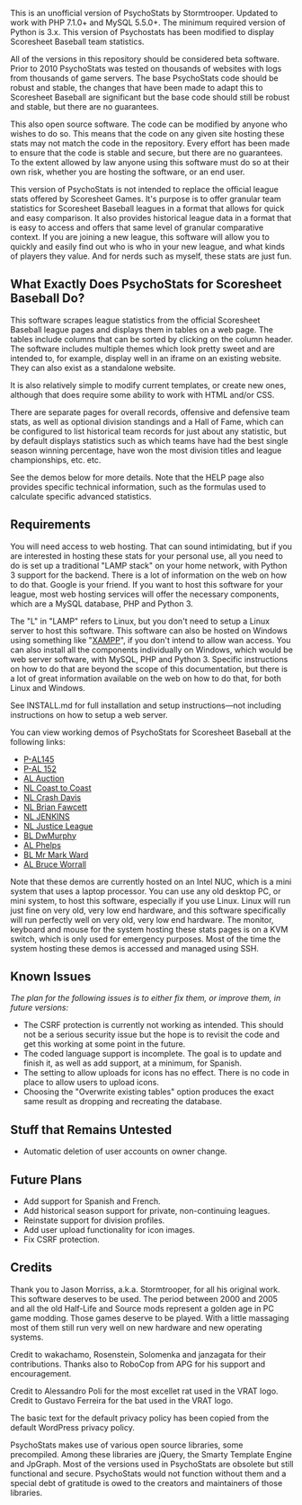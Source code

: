 This is an unofficial version of PsychoStats by Stormtrooper. Updated to work with PHP 7.1.0+ and MySQL 5.5.0+.  The minimum required version of Python is 3.x.  This version of Psychostats has been modified to display Scoresheet Baseball team statistics.

All of the versions in this repository should be considered beta software.  Prior to 2010 PsychoStats was tested on thousands of websites with logs from thousands of game servers.  The base PsychoStats code should be robust and stable, the changes that have been made to adapt this to Scoresheet Baseball are significant but the base code should still be robust and stable, but there are no guarantees.

This also open source software.  The code can be modified by anyone who wishes to do so.  This means that the code on any given site hosting these stats may not match the code in the repository.  Every effort has been made to ensure that the code is stable and secure, but there are no guarantees.  To the extent allowed by law anyone using this software must do so at their own risk, whether you are hosting the software, or an end user.

This version of PsychoStats is not intended to replace the official league stats offered by Scoresheet Games.  It's purpose is to offer granular team statistics for Scoresheet Baseball leagues in a format that allows for quick and easy comparison.  It also provides historical league data in a format that is easy to access and offers that same level of granular comparative context.  If you are joining a new league, this software will allow you to quickly and easily find out who is who in your new league, and what kinds of players they value.  And for nerds such as myself, these stats are just fun.

## **What Exactly Does PsychoStats for Scoresheet Baseball Do?**

This software scrapes league statistics from the official Scoresheet Baseball league pages and displays them in tables on a web page.  The tables include columns that can be sorted by clicking on the column header.  The software includes multiple themes which look pretty sweet and are intended to, for example, display well in an iframe on an existing website.  They can also exist as a standalone website.

It is also relatively simple to modify current templates, or create new ones, although that does require some ability to work with HTML and/or CSS.

There are separate pages for overall records, offensive and defensive team stats, as well as optional division standings and a Hall of Fame, which can be configured to list historical team records for just about any statistic, but by default displays statistics such as which teams have had the best single season winning percentage, have won the most division titles and league championships, etc. etc.

See the demos below for more details.  Note that the HELP page also provides specific technical information, such as the formulas used to calculate specific advanced statistics.


## **Requirements**

You will need access to web hosting.  That can sound intimidating, but if you are interested in hosting these stats for your personal use, all you need to do is set up a traditional "LAMP stack" on your home network, with Python 3 support for the backend.  There is a lot of information on the web on how to do that.  Google is your friend.  If you want to host this software for your league, most web hosting services will offer the necessary components, which are a MySQL database, PHP and Python 3.

The "L" in "LAMP" refers to Linux, but you don't need to setup a Linux server to host this software.  This software can also be hosted on Windows using something like "[XAMPP](https://www.apachefriends.org/download.html 'XAMPP')", if you don't intend to allow wan access.  You can also install all the components individually on Windows, which would be web server software, with MySQL, PHP and Python 3.  Specific instructions on how to do that are beyond the scope of this documentation, but there is a lot of great information available on the web on how to do that, for both Linux and Windows.

See INSTALL.md for full installation and setup instructions—not including instructions on how to setup a web server.


You can view working demos of PsychoStats for Scoresheet Baseball at the following links: 

* [P-AL145](https://displaced.zone/psss_bb_145/ "P-AL145")
* [P-AL 152](https://displaced.zone/psss_bb_152/ "P-AL152")
* [AL Auction](https://displaced.zone/psss_bb_auction/ "AL Auction")
* [NL Coast to Coast](https://displaced.zone/psss_bb_coast/ "NL Coast to Coast")
* [NL Crash Davis](https://displaced.zone/psss_bb_crash/ "NL Crash Davis")
* [NL Brian Fawcett](https://displaced.zone/psss_bb_fawcett/ "NL Brian Fawcett")
* [NL JENKINS](https://displaced.zone/psss_bb_jenkins/ "NL JENKINS")
* [NL Justice League](https://displaced.zone/psss_bb_justice/ "NL Justice League")
* [BL DwMurphy](https://displaced.zone/psss_bb_murphy/ "BL DwMurphy")
* [AL Phelps](https://displaced.zone/psss_bb_phelps/ "AL Phelps")
* [BL Mr Mark Ward](https://displaced.zone/psss_bb_ward/ "BL Mr Mark Ward")
* [AL Bruce Worrall](https://displaced.zone/psss_bb_worrall/ "AL Bruce Worrall")

Note that these demos are currently hosted on an Intel NUC, which is a mini system that uses a laptop processor.  You can use any old desktop PC, or mini system, to host this software, especially if you use Linux.  Linux will run just fine on very old, very low end hardware, and this software specifically will run perfectly well on very old, very low end hardware.  The monitor, keyboard and mouse for the system hosting these stats pages is on a KVM switch, which is only used for emergency purposes.  Most of the time the system hosting these demos is accessed and managed using SSH.


## **Known Issues**

*The plan for the following issues is to either fix them, or improve them, in future versions:*

* The CSRF protection is currently not working as intended.  This should not be a serious security issue but the hope is to revisit the code and get this working at some point in the future.
* The coded language support is incomplete.  The goal is to update and finish it, as well as add support, at a minimum, for Spanish.
* The setting to allow uploads for icons has no effect.  There is no code in place to allow users to upload icons.
* Choosing the "Overwrite existing tables" option produces the exact same result as dropping and recreating the database.


## **Stuff that Remains Untested**

* Automatic deletion of user accounts on owner change.


## **Future Plans**

* Add support for Spanish and French.
* Add historical season support for private, non-continuing leagues.
* Reinstate support for division profiles.
* Add user upload functionality for icon images.
* Fix CSRF protection.


## **Credits**

Thank you to Jason Morriss, a.k.a. Stormtrooper, for all his original work. This software deserves to be used. The period between 2000 and 2005 and all the old Half-Life and Source mods represent a golden age in PC game modding. Those games deserve to be played. With a little massaging most of them still run very well on new hardware and new operating systems.

Credit to wakachamo, Rosenstein, Solomenka and janzagata for their contributions.  Thanks also to RoboCop from APG for his support and encouragement.

Credit to Alessandro Poli for the most excellet rat used in the VRAT logo.
Credit to Gustavo Ferreira for the bat used in the VRAT logo.

The basic text for the default privacy policy has been copied from the default WordPress privacy policy.

PsychoStats makes use of various open source libraries, some precompiled.  Among these libraries are jQuery, the Smarty Template Engine and JpGraph.  Most of the versions used in PsychoStats are obsolete but still functional and secure.  PsychoStats would not function without them and a special debt of gratitude is owed to the creators and maintainers of those libraries.
